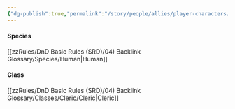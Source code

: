 ```yaml
---
{"dg-publish":true,"permalink":"/story/people/allies/player-characters/kaolam-talma/"}
---
```


#### Species
[[zzRules/DnD Basic Rules (SRD)/04) Backlink Glossary/Species/Human\|Human]]
#### Class
[[zzRules/DnD Basic Rules (SRD)/04) Backlink Glossary/Classes/Cleric/Cleric\|Cleric]]
